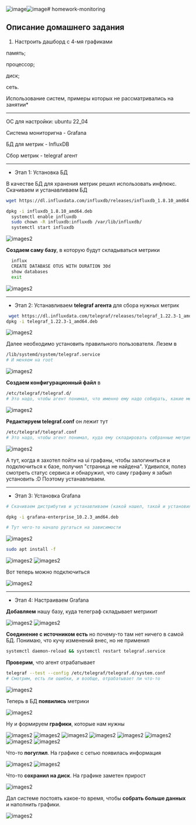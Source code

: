 ![image](https://github.com/user-attachments/assets/1a9a502a-e9d7-4b7e-bca1-6335a651f34b)![image](https://github.com/user-attachments/assets/22552de5-428d-4777-ad50-6074d9566c42)# homework-monitoring

Описание домашнего задания
---
1. Настроить дашборд с 4-мя графиками

память;

процессор;

диск;

сеть.

Использование систем, примеры которых не рассматривались на занятии*

---
ОС для настройки: ubuntu 22_04

Система мониторигна - Grafana

БД для метрик - InfluxDB

Сбор метрик - telegraf агент

---
- Этап 1: Установка БД

В качестве БД для хранения метрик решил использовать инфлюкс. Скачиваем и устанавливаем БД

```bash
wget https://dl.influxdata.com/influxdb/releases/influxdb_1.8.10_amd64.deb

dpkg -i influxdb_1.8.10_amd64.deb
  systemctl enable influxdb
  sudo chown -R influxdb:influxdb /var/lib/influxdb/
  systemctl start influxdb
``` 

![images2](./images/grafana_1.png)


**Создаем саму базу**, в которую будут складываться метрики

```bash
  influx
  CREATE DATABASE OTUS WITH DURATION 30d
  show databases
  exit
``` 

![images2](./images/grafana_2.png)

---
- Этап 2: Устанавливаем **telegraf агента** для сбора нужных метрик 

```bash
 wget https://dl.influxdata.com/telegraf/releases/telegraf_1.22.3-1_amd64.deb
dpkg -i telegraf_1.22.3-1_amd64.deb
``` 

![images2](./images/grafana_3.png)

Далее необходимо установить правильного пользователя. Лезем в 

```bash
/lib/systemd/system/telegraf.service
# И меняем на root
``` 

![images2](./images/grafana_4.png)


**Создаем конфигурационный файл** в 

```bash
/etc/telegraf/telegraf.d/
# Это надо, чтобы агент понимал, что именно ему надо собирать, какие метрики
```

![images2](./images/grafana_5.png)

**Редактируем telegraf.conf** он лежит тут 

```bash
/etc/telegraf/telegraf.conf
# Это надо, чтобы агент понимал, куда ему складировать собранные метрики
```

![images2](./images/grafana_6.png)


А тут, когда я захотел пойти на ui графаны, чтобы залогиниться и подключиться к базе, получил "страница не найдена". Удивился, полез смотреть статус сервиса и обнаружил, что саму графану я забыл установить :D
Поэтому устанавливаем. 

---
- Этап 3: Установка Grafana

```bash
# Скачиваем дистрибутив и устанавливаем (какой нашел, такой и установил) 

dpkg -i grafana-enterprise_10.2.3_amd64.deb

# Тут чего-то начало ругаться на зависимости
```

![images2](./images/grafana_8.png)


```bash
sudo apt install -f
```

![images2](./images/grafana_9.png)
![images2](./images/grafana_10.png)

Вот теперь можно подключиться

![images2](./images/grafana_11.png)

---
- Этап 4: Настраиваем Grafana

**Добавляем** нашу базу, куда телеграф складывает метрикит


![images2](./images/grafana_12.png)
![images2](./images/grafana_13.png)


**Соединение с источником есть** но почему-то там нет ничего в самой БД. Понимаю, что кучу изменений внес, но не применил 

```bash
systemctl daemon-reload && systemctl restart telegraf.service
```

**Проверим**, что агент отрабатывает

```bash
telegraf --test --config /etc/telegraf/telegraf.d/system.conf
# Смотрим, есть ли ошибки, и вообще, отрабатывает ли что-то
```

![images2](./images/grafana_14.png)


Теперь в БД **появились** метрики

![images2](./images/grafana_15.png)


Ну и формируем **графики**, которые нам нужны

![images2](./images/grafana_16.png)
![images2](./images/grafana_17.png)
![images2](./images/grafana_18.png)
![images2](./images/grafana_19.png)
![images2](./images/grafana_20.png)
![images2](./images/grafana_21.png)
![images2](./images/grafana_22.png)
![images2](./images/grafana_23.png)

Что-то **погуглил**. На графике с сетью появилась информация

![images2](./images/grafana_24.png)
![images2](./images/grafana_25.png)


Что-то **сохранил на диск**. На графике заметен прирост

![images2](./images/grafana_26.png)


Дал системе постоять какое-то время, чтобы **собрать больше данных** и наполнить графики. 


![images2](./images/grafana_27.png)


